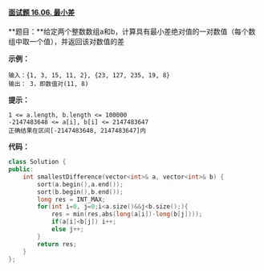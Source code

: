 #### [面试题 16.06. 最小差](https://leetcode-cn.com/problems/smallest-difference-lcci/)

**题目：**给定两个整数数组a和b，计算具有最小差绝对值的一对数值（每个数组中取一个值），并返回该对数值的差

**示例：**

```
输入：{1, 3, 15, 11, 2}, {23, 127, 235, 19, 8}
输出： 3，即数值对(11, 8)
```

**提示：**

    1 <= a.length, b.length <= 100000
    -2147483648 <= a[i], b[i] <= 2147483647
    正确结果在区间[-2147483648, 2147483647]内

**代码：**

```c++
class Solution {
public:
    int smallestDifference(vector<int>& a, vector<int>& b) {
        sort(a.begin(),a.end());
        sort(b.begin(),b.end());
        long res = INT_MAX;
        for(int i=0, j=0;i<a.size()&&j<b.size();){
            res = min(res,abs(long(a[i])-long(b[j])));
            if(a[i]<b[j]) i++;
            else j++;
        }
        return res;
    }
};
```

